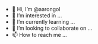 - 👋 Hi, I’m @aarongol
- 👀 I’m interested in ...
- 🌱 I’m currently learning ...
- 💞️ I’m looking to collaborate on ...
- 📫 How to reach me ...

<!---
aarongol/aarongol is a ✨ special ✨ repository because its `README.md` (this file) appears on your GitHub profile.
You can click the Preview link to take a look at your changes.
--->
